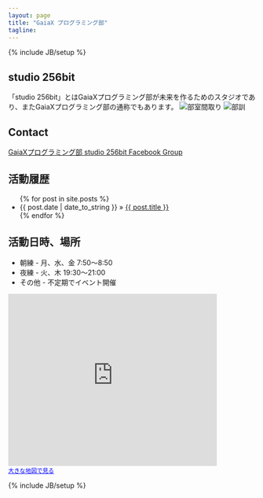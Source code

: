 ```yaml
---
layout: page
title: "GaiaX プログラミング部"
tagline:
---
```

{% include JB/setup %}

## studio 256bit
「studio 256bit」とはGaiaXプログラミング部が未来を作るためのスタジオであり、またGaiaXプログラミング部の通称でもあります。
![部室間取り](https://raw.github.com/gx-hackers/studio-256bit/gh-pages/images/studio256bit.gif)
![部訓](https://raw.github.com/gx-hackers/studio-256bit/gh-pages/images/bukun.png)

## Contact
[GaiaXプログラミング部 studio 256bit Facebook Group](https://www.facebook.com/groups/358135364273478/)

## 活動履歴
<ul class="posts">
  {% for post in site.posts %}
    <li><span>{{ post.date | date_to_string }}</span> &raquo; <a href="{{ BASE_PATH }}{{ post.url }}">{{ post.title }}</a></li>
  {% endfor %}
</ul>


## 活動日時、場所
 * 朝練 - 月、水、金 7:50〜8:50
 * 夜練 - 火、木 19:30〜21:00
 * その他 - 不定期でイベント開催<br>

<iframe width="425" height="350" frameborder="0" scrolling="no" marginheight="0" marginwidth="0" src="http://maps.google.co.jp/maps?q=%E6%9D%B1%E4%BA%AC%E9%83%BD%E5%93%81%E5%B7%9D%E5%8C%BA%E5%A4%A7%E5%B4%8E%EF%BC%94%E4%B8%81%E7%9B%AE%EF%BC%92%EF%BC%8D%EF%BC%91%EF%BC%93&amp;ie=UTF8&amp;hq=&amp;hnear=%E6%9D%B1%E4%BA%AC%E9%83%BD%E5%93%81%E5%B7%9D%E5%8C%BA%E5%A4%A7%E5%B4%8E%EF%BC%94%E4%B8%81%E7%9B%AE%EF%BC%92%E2%88%92%EF%BC%91%EF%BC%93&amp;gl=jp&amp;ll=35.621427, 139.723972&amp;spn=0.001341, 0.002224&amp;t=m&amp;z=14&amp;brcurrent=3, 0x60188af04887c231:0x63cded4b3e3ba505, 0&amp;output=embed"></iframe><br />
<small><a href="http://maps.google.co.jp/maps?q=%E6%9D%B1%E4%BA%AC%E9%83%BD%E5%93%81%E5%B7%9D%E5%8C%BA%E5%A4%A7%E5%B4%8E%EF%BC%94%E4%B8%81%E7%9B%AE%EF%BC%92%EF%BC%8D%EF%BC%91%EF%BC%93&amp;ie=UTF8&amp;hq=&amp;hnear=%E6%9D%B1%E4%BA%AC%E9%83%BD%E5%93%81%E5%B7%9D%E5%8C%BA%E5%A4%A7%E5%B4%8E%EF%BC%94%E4%B8%81%E7%9B%AE%EF%BC%92%E2%88%92%EF%BC%91%EF%BC%93&amp;gl=jp&amp;ll=35.621427, 139.723972&amp;spn=0.001341, 0.002224&amp;t=m&amp;z=14&amp;brcurrent=3, 0x60188af04887c231:0x63cded4b3e3ba505, 0&amp;source=embed" style="color:#0000FF;text-align:left">大きな地図で見る</a></small>

{% include JB/setup %}
